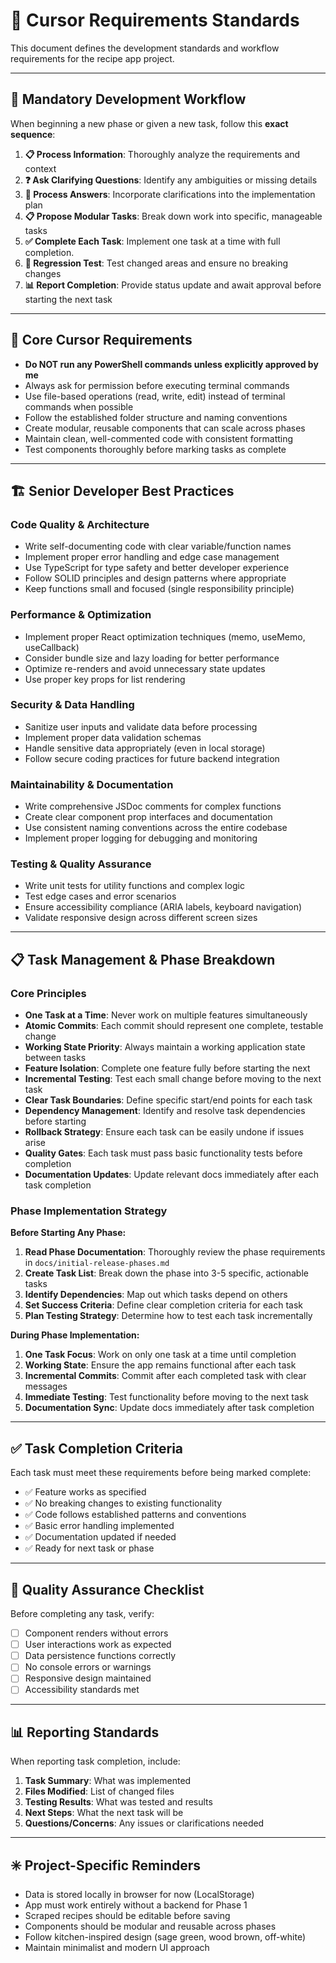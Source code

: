 # 🎯 Cursor Requirements Standards

This document defines the development standards and workflow requirements for the recipe app project.

---

## 🔄 **Mandatory Development Workflow**

When beginning a new phase or given a new task, follow this **exact sequence**:

1. **📋 Process Information**: Thoroughly analyze the requirements and context
2. **❓ Ask Clarifying Questions**: Identify any ambiguities or missing details
3. **📝 Process Answers**: Incorporate clarifications into the implementation plan
4. **📋 Propose Modular Tasks**: Break down work into specific, manageable tasks
5. **✅ Complete Each Task**: Implement one task at a time with full completion. 
6. **🧪 Regression Test**: Test changed areas and ensure no breaking changes
7. **📊 Report Completion**: Provide status update and await approval before starting the next task

---

## 🤖 **Core Cursor Requirements**

- **Do NOT run any PowerShell commands unless explicitly approved by me**
- Always ask for permission before executing terminal commands
- Use file-based operations (read, write, edit) instead of terminal commands when possible
- Follow the established folder structure and naming conventions
- Create modular, reusable components that can scale across phases
- Maintain clean, well-commented code with consistent formatting
- Test components thoroughly before marking tasks as complete

---

## 🏗️ **Senior Developer Best Practices**

### **Code Quality & Architecture**
- Write self-documenting code with clear variable/function names
- Implement proper error handling and edge case management
- Use TypeScript for type safety and better developer experience
- Follow SOLID principles and design patterns where appropriate
- Keep functions small and focused (single responsibility principle)

### **Performance & Optimization**
- Implement proper React optimization techniques (memo, useMemo, useCallback)
- Consider bundle size and lazy loading for better performance
- Optimize re-renders and avoid unnecessary state updates
- Use proper key props for list rendering

### **Security & Data Handling**
- Sanitize user inputs and validate data before processing
- Implement proper data validation schemas
- Handle sensitive data appropriately (even in local storage)
- Follow secure coding practices for future backend integration

### **Maintainability & Documentation**
- Write comprehensive JSDoc comments for complex functions
- Create clear component prop interfaces and documentation
- Use consistent naming conventions across the entire codebase
- Implement proper logging for debugging and monitoring

### **Testing & Quality Assurance**
- Write unit tests for utility functions and complex logic
- Test edge cases and error scenarios
- Ensure accessibility compliance (ARIA labels, keyboard navigation)
- Validate responsive design across different screen sizes

---

## 📋 **Task Management & Phase Breakdown**

### **Core Principles**
- **One Task at a Time**: Never work on multiple features simultaneously
- **Atomic Commits**: Each commit should represent one complete, testable change
- **Working State Priority**: Always maintain a working application state between tasks
- **Feature Isolation**: Complete one feature fully before starting the next
- **Incremental Testing**: Test each small change before moving to the next task
- **Clear Task Boundaries**: Define specific start/end points for each task
- **Dependency Management**: Identify and resolve task dependencies before starting
- **Rollback Strategy**: Ensure each task can be easily undone if issues arise
- **Quality Gates**: Each task must pass basic functionality tests before completion
- **Documentation Updates**: Update relevant docs immediately after each task completion

### **Phase Implementation Strategy**

**Before Starting Any Phase:**
1. **Read Phase Documentation**: Thoroughly review the phase requirements in `docs/initial-release-phases.md`
2. **Create Task List**: Break down the phase into 3-5 specific, actionable tasks
3. **Identify Dependencies**: Map out which tasks depend on others
4. **Set Success Criteria**: Define clear completion criteria for each task
5. **Plan Testing Strategy**: Determine how to test each task incrementally

**During Phase Implementation:**
1. **One Task Focus**: Work on only one task at a time until completion
2. **Working State**: Ensure the app remains functional after each task
3. **Incremental Commits**: Commit after each completed task with clear messages
4. **Immediate Testing**: Test functionality before moving to the next task
5. **Documentation Sync**: Update docs immediately after task completion

---

## ✅ **Task Completion Criteria**

Each task must meet these requirements before being marked complete:

- ✅ Feature works as specified
- ✅ No breaking changes to existing functionality
- ✅ Code follows established patterns and conventions
- ✅ Basic error handling implemented
- ✅ Documentation updated if needed
- ✅ Ready for next task or phase

---

## 🧪 **Quality Assurance Checklist**

Before completing any task, verify:

- [ ] Component renders without errors
- [ ] User interactions work as expected
- [ ] Data persistence functions correctly
- [ ] No console errors or warnings
- [ ] Responsive design maintained
- [ ] Accessibility standards met

---

## 📊 **Reporting Standards**

When reporting task completion, include:

1. **Task Summary**: What was implemented
2. **Files Modified**: List of changed files
3. **Testing Results**: What was tested and results
4. **Next Steps**: What the next task will be
5. **Questions/Concerns**: Any issues or clarifications needed

---

## ✳️ **Project-Specific Reminders**

- Data is stored locally in browser for now (LocalStorage)
- App must work entirely without a backend for Phase 1
- Scraped recipes should be editable before saving
- Components should be modular and reusable across phases
- Follow kitchen-inspired design (sage green, wood brown, off-white)
- Maintain minimalist and modern UI approach

